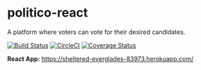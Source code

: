 # politico-react

A platform where voters can vote for their desired candidates.

[![Build Status](https://travis-ci.com/sojida/politico-react.svg?branch=develop)](https://travis-ci.com/sojida/politico-react)
[![CircleCI](https://circleci.com/gh/sojida/politico-react.svg?style=svg)](https://circleci.com/gh/sojida/politico-react)
[![Coverage Status](https://coveralls.io/repos/github/sojida/politico-react/badge.svg?branch=develop)](https://coveralls.io/github/sojida/politico-react?branch=develop)

<b>React App:</b> https://sheltered-everglades-83973.herokuapp.com/ <br/>
